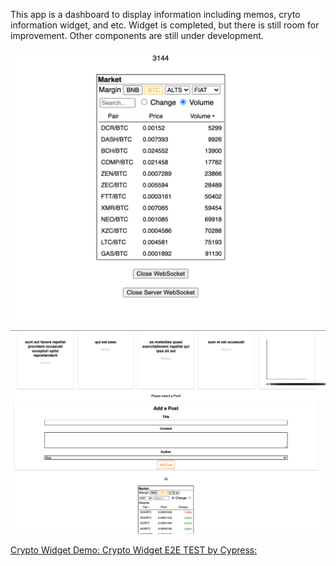 This app is a dashboard to display information including memos, cryto information widget, and etc.
Widget is completed, but there is still room for improvement. Other components are still under development.

![alt text](https://github.com/a2741890/Dashboard-FrontEnd/blob/master/widget.png?raw=true)

![alt text](https://github.com/a2741890/Dashboard-FrontEnd/blob/master/dashboard.png?raw=true)


[Crypto Widget Demo: ](https://www.youtube.com/watch?v=_zssCLPJ5jc)
[Crypto Widget E2E TEST by Cypress: ](https://www.youtube.com/watch?v=N-x6gD2uqII)
